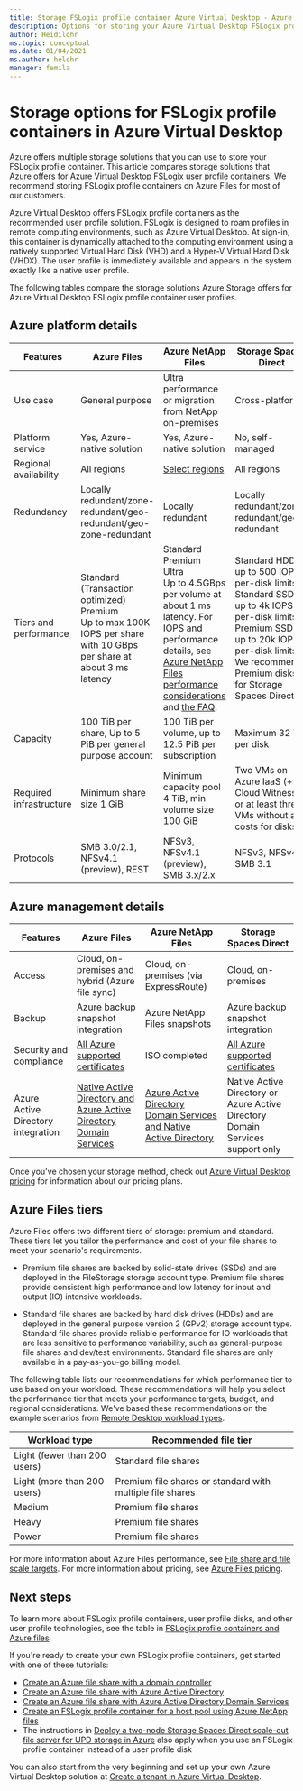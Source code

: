 ```yaml
---
title: Storage FSLogix profile container Azure Virtual Desktop - Azure
description: Options for storing your Azure Virtual Desktop FSLogix profile on Azure Storage.
author: Heidilohr
ms.topic: conceptual
ms.date: 01/04/2021
ms.author: helohr
manager: femila
---
```

# Storage options for FSLogix profile containers in Azure Virtual Desktop

Azure offers multiple storage solutions that you can use to store your FSLogix profile container. This article compares storage solutions that Azure offers for Azure Virtual Desktop FSLogix user profile containers. We recommend storing FSLogix profile containers on Azure Files for most of our customers.

Azure Virtual Desktop offers FSLogix profile containers as the recommended user profile solution. FSLogix is designed to roam profiles in remote computing environments, such as Azure Virtual Desktop. At sign-in, this container is dynamically attached to the computing environment using a natively supported Virtual Hard Disk (VHD) and a Hyper-V Virtual Hard Disk (VHDX). The user profile is immediately available and appears in the system exactly like a native user profile.

The following tables compare the storage solutions Azure Storage offers for Azure Virtual Desktop FSLogix profile container user profiles.

## Azure platform details

|Features|Azure Files|Azure NetApp Files|Storage Spaces Direct|
|--------|-----------|------------------|---------------------|
|Use case|General purpose|Ultra performance or migration from NetApp on-premises|Cross-platform|
|Platform service|Yes, Azure-native solution|Yes, Azure-native solution|No, self-managed|
|Regional availability|All regions|[Select regions](https://azure.microsoft.com/global-infrastructure/services/?products=netapp&regions=all)|All regions|
|Redundancy|Locally redundant/zone-redundant/geo-redundant/geo-zone-redundant|Locally redundant|Locally redundant/zone-redundant/geo-redundant|
|Tiers and performance| Standard (Transaction optimized)<br>Premium<br>Up to max 100K IOPS per share with 10 GBps per share at about 3 ms latency|Standard<br>Premium<br>Ultra<br>Up to 4.5GBps per volume at about 1 ms latency. For IOPS and performance details, see [Azure NetApp Files performance considerations](../azure-netapp-files/azure-netapp-files-performance-considerations.md) and [the FAQ](../azure-netapp-files/faq-performance.md#how-do-i-convert-throughput-based-service-levels-of-azure-netapp-files-to-iops).|Standard HDD: up to 500 IOPS per-disk limits<br>Standard SSD: up to 4k IOPS per-disk limits<br>Premium SSD: up to 20k IOPS per-disk limits<br>We recommend Premium disks for Storage Spaces Direct|
|Capacity|100 TiB per share, Up to 5 PiB per general purpose account |100 TiB per volume, up to 12.5 PiB per subscription|Maximum 32 TiB per disk|
|Required infrastructure|Minimum share size 1 GiB|Minimum capacity pool 4 TiB, min volume size 100 GiB|Two VMs on Azure IaaS (+ Cloud Witness) or at least three VMs without and costs for disks|
|Protocols|SMB 3.0/2.1, NFSv4.1 (preview), REST|NFSv3, NFSv4.1 (preview), SMB 3.x/2.x|NFSv3, NFSv4.1, SMB 3.1|

## Azure management details

|Features|Azure Files|Azure NetApp Files|Storage Spaces Direct|
|--------|-----------|------------------|---------------------|
|Access|Cloud, on-premises and hybrid (Azure file sync)|Cloud, on-premises (via ExpressRoute)|Cloud, on-premises|
|Backup|Azure backup snapshot integration|Azure NetApp Files snapshots|Azure backup snapshot integration|
|Security and compliance|[All Azure supported certificates](https://www.microsoft.com/trustcenter/compliance/complianceofferings)|ISO completed|[All Azure supported certificates](https://www.microsoft.com/trustcenter/compliance/complianceofferings)|
|Azure Active Directory integration|[Native Active Directory and Azure Active Directory Domain Services](../storage/files/storage-files-active-directory-overview.md)|[Azure Active Directory Domain Services and Native Active Directory](../azure-netapp-files/faq-smb.md#does-azure-netapp-files-support-azure-active-directory)|Native Active Directory or Azure Active Directory Domain Services support only|

Once you've chosen your storage method, check out [Azure Virtual Desktop pricing](https://azure.microsoft.com/pricing/details/virtual-desktop/) for information about our pricing plans.

## Azure Files tiers

Azure Files offers two different tiers of storage: premium and standard. These tiers let you tailor the performance and cost of your file shares to meet your scenario's requirements.

- Premium file shares are backed by solid-state drives (SSDs) and are deployed in the FileStorage storage account type. Premium file shares provide consistent high performance and low latency for input and output (IO) intensive workloads. 

- Standard file shares are backed by hard disk drives (HDDs) and are deployed in the general purpose version 2 (GPv2) storage account type. Standard file shares provide reliable performance for IO workloads that are less sensitive to performance variability, such as general-purpose file shares and dev/test environments. Standard file shares are only available in a pay-as-you-go billing model.

The following table lists our recommendations for which performance tier to use based on your workload. These recommendations will help you select the performance tier that meets your performance targets, budget, and regional considerations. We've based these recommendations on the example scenarios from [Remote Desktop workload types](/windows-server/remote/remote-desktop-services/remote-desktop-workloads). 

| Workload type | Recommended file tier |
|--------|-----------|
| Light (fewer than 200 users) | Standard file shares |
| Light (more than 200 users) | Premium file shares or standard with multiple file shares |
|Medium|Premium file shares|
|Heavy|Premium file shares|
|Power|Premium file shares|

For more information about Azure Files performance, see [File share and file scale targets](../storage/files/storage-files-scale-targets.md#azure-files-scale-targets). For more information about pricing, see [Azure Files pricing](https://azure.microsoft.com/pricing/details/storage/files/).

## Next steps

To learn more about FSLogix profile containers, user profile disks, and other user profile technologies, see the table in [FSLogix profile containers and Azure files](fslogix-containers-azure-files.md).

If you're ready to create your own FSLogix profile containers, get started with one of these tutorials:

- [Create an Azure file share with a domain controller](create-file-share.md)
- [Create an Azure file share with Azure Active Directory](create-profile-container-azure-ad.md)
- [Create an Azure file share with Azure Active Directory Domain Services](create-profile-container-adds.md)
- [Create an FSLogix profile container for a host pool using Azure NetApp files](create-fslogix-profile-container.md)
- The instructions in [Deploy a two-node Storage Spaces Direct scale-out file server for UPD storage in Azure](/windows-server/remote/remote-desktop-services/rds-storage-spaces-direct-deployment/) also apply when you use an FSLogix profile container instead of a user profile disk

You can also start from the very beginning and set up your own Azure Virtual Desktop solution at [Create a tenant in Azure Virtual Desktop](./virtual-desktop-fall-2019/tenant-setup-azure-active-directory.md).
